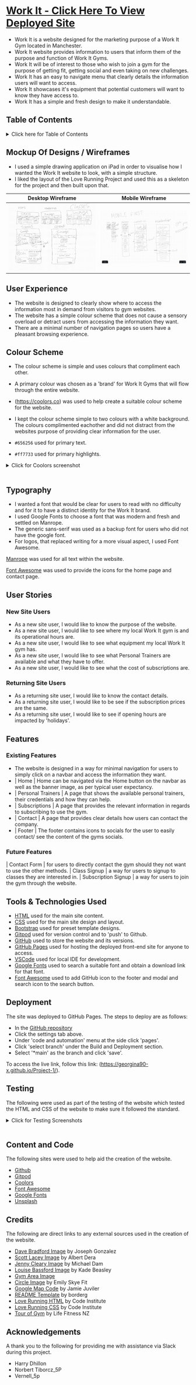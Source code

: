 # [Work It - Click Here To View Deployed Site]('https://georgina90-x.github.io/Project-1')

- Work It is a website designed for the marketing purpose of a Work It Gym located in Manchester.
- Work It website provides information to users that inform them of the purpose and function of Work It Gyms.
- Work It will be of interest to those who wish to join a gym for the purpose of getting fit, getting social and even taking on new challenges.
- Work It has an easy to navigate menu that clearly details the information users will want to access.
- Work It showcases it's equipment that potential customers will want to know they have access to. 
- Work It has a simple and fresh design to make it understandable.

## Table of Contents
<details>
<summary>Click here for Table of Contents</summary>

[Mockup Screenshots](#mockup-screenshots)

[UX](#ux)

- [Colour Scheme](#colour-scheme)
- [Typography](#typography)

[User Stories](#user-stories)

- [New site Users](#new-site-users)
- [Returning Site Users](#returning-site-users)

[Features](#features)

- [Existing Features](#existing-features)
- [Future Features](#future-features)

[Testing](#testing)

[Deployment](#deployment)

[Credits](#credits)

[Content and Code](#content-and-code)

- [Acknowledgments](#acknowledgements)

</details>


## Mockup Of Designs / Wireframes

- I used a simple drawing application on iPad in order to visualise how I wanted the Work It website to look, with a simple structure.
- I liked the layout of the Love Running Project and used this as a skeleton for the project and then built upon that.

| Desktop Wireframe | Mobile Wireframe|
| :---: | :---: |
| ![screenshot](assets/images/workit-wireframe.jpg) | ![screenshot](assets/images/workit-mobile-wireframe.jpg) |


## User Experience

- The website is designed to clearly show where to access the information most in demand from visitors to gym websites.
- The website has a simple colour scheme that does not cause a sensory overload or detract users from accessing the information they want.
- There are a minimal number of navigation pages so users have a pleasant browsing experience.

## Colour Scheme

- The colour scheme is simple and uses colours that compliment each other.
- A primary colour was chosen as a 'brand' for Work It Gyms that will flow through the entire website.
- (https://coolors.co) was used to help create a suitable colour scheme for the website.
- I kept the colour scheme simple to two colours with a white background. The colours complimented eachother and did not distract from the websites purpose of providing clear information for the user.

- `#656256` used for primary text.
- `#ff7733` used for primary highlights.


<details>
<summary>Click for Coolors screenshot</summary>

![screenshot](assets/images/coolors-colour-scheme.png)

</details><br>

## Typography

- I wanted a font that would be clear for users to read with no difficulty and for it to have a distinct identity for the Work It brand.
- I used Google Fonts to choose a font that was modern and fresh and settled on Manrope.
- The generic sans-serif was used as a backup font for users who did not have the google font.
- For logos, that replaced writing for a more visual aspect, I used Font Awesome. 

[Manrope](https://fonts.google.com/specimen/Manrope?preview.text=Work%20It%20Gyms) was used for all text within the website.

[Font Awesome](https://fontawesome.com) was used to provide the icons for the home page and contact page.

## User Stories

### New Site Users

- As a new site user, I would like to know the purpose of the website.
- As a new site user, I would like to see where my local Work It gym is and its operational hours are.
- As a new site user, I would like to see what equipment my local Work It gym has.
- As a new site user, I would like to see what Personal Trainers are available and what they have to offer.
- As a new site user, I would like to see what the cost of subscriptions are.

### Returning Site Users

- As a returning site user, I would like to know the contact details.
- As a returning site user, I would like to be see if the subscription prices are the same.
- As a returning site user, I would like to see if opening hours are impacted by 'holidays'.

## Features

### Existing Features

- The website is designed in a way for minimal navigation for users to simply click on a navbar and access the information they want.
- | Home | Home can be navigated via the Home button on the navbar as well as the banner image, as per typical user expectancy.
- | Personal Trainers | A page that shows the available personal trainers, their credentials and how they can help.
- | Subscriptions | A page that provides the relevant information in regards to subscribing to use the gym.
- | Contact | A page that provides clear details how users can contact the company.
- | Footer | The footer contains icons to socials for the user to easily contact/ see the content of the gyms socials. 

### Future Features
| Contact Form | for users to directly contact the gym should they not want to use the other methods.
| Class Signup | a way for users to signup to classes they are interested in.
| Subscription Signup | a way for users to join the gym through the website.

## Tools & Technologies Used

- [HTML](https://en.wikipedia.org/wiki/HTML) used for the main site content.
- [CSS](https://en.wikipedia.org/wiki/CSS) used for the main site design and layout.
- [Bootstrap](https://www.bootstrap.com) used for preset template designs.
- [Gitpod](https://gitpod.io) used for version control and to 'push' to Github.
- [GitHub](https://github.com) used to store the website and its versions.
- [GitHub Pages](https://pages.github.com) used for hosting the deployed front-end site for anyone to access.
- [VSCode](https://code.visualstudio.com/) used for local IDE for development.
- [Google Fonts](https://fonts.google.com/) used to search a suitable font and obtain a download link for that font.
- [Font Awesome](https://fontawesome.com/) used to add GitHub icon to the footer and modal and search icon to the search button.

## Deployment

The site was deployed to GitHub Pages. The steps to deploy are as follows:

- In the [GitHub repository](https://github.com/Georgina90-x/Project-1.git)
- Click the settings tab above.
- Under 'code and automation' menu at the side click 'pages'.
- Click 'select branch' under the Build and Deployment section.
- Select '*main' as the branch and click 'save'.


To access the live link, follow this link: (https://georgina90-x.github.io/Project-1/).

## Testing

The following were used as part of the testing of the website which tested the HTML and CSS of the website to make sure it followed the standard.

<details>
<summary>Click for Testing Screenshots</summary>
- Please note that Trainers, Subscriptions & Contact pages have a warning for the Div within the first section has no H2-H6 element. This was a conscious choice as I did not want the text overlay from the Homepage to be visible on the other pages.

![screenshot](assets/images/Index-HTML-Screenshot.png) Index HTML
![screenshot](assets/images/Trainers-HTML-Screenshot.png) Trainers HTML
![screenshot](assets/images/Subscriptions-HTML-Screenshot.png) Subscriptions HTML
![screenshot](assets/images/Contact-HTML-Screenshot.png) Contact Us HTML
![screenshot](assets/images/CSS-Validator-Screenshot.png) CSS
- Youtube Testing Broken Links (https://youtu.be/hZ1zpBEhzOs?si=BnCegAWgV9ljSBAB)

</details><br>

## Content and Code

The following sites were used to help aid the creation of the website.

- [Github](https://www.github.com)
- [Gitpod](https://www.gitpod.io)
- [Coolors](https://www.coolors.co)
- [Font Awesome](https://www.fontawesome.com)
- [Google Fonts](https://www.fonts.google.com)
- [Unsplash](https://www.unsplash.com)

## Credits

The following are direct links to any external sources used in the creation of the website.

- [Dave Bradford Image](https://unsplash.com/photos/man-wearing-white-v-neck-shirt-iFgRcqHznqg) by Joseph Gonzalez
- [Scott Lacey Image](https://unsplash.com/photos/mans-grey-and-black-shirt-ILip77SbmOE) by Albert Dera
- [Jenny Cleary Image](https://unsplash.com/photos/closeup-photography-of-woman-smiling-mEZ3PoFGs_k) by Michael Dam
- [Louise Bassford Image](https://unsplash.com/photos/woman-in-blue-shirt-and-black-leather-boots-wV24lC56dVI) by Kade Beasley
- [Gym Area Image](https://prod-everyoneactive-wp.s3.eu-west-2.amazonaws.com/wp-content/uploads/2017/09/27164607/Free-Weights-Area.jpg) 
- [Circle Image](https://cdn.emilyskyefit.com/esf/content/17000/16772/images/landscapewidemobile1x-emilybutt-16-9.jpg) by Emily Skye Fit
- [Google Map Code](https://blog.hubspot.com/website/how-to-embed-google-map-in-html#:~:text=In%20the%20CSS%2C%20the%20padding,percentage%20value%20of%20padding%2Dbottom) by Jamie Juviler
- [README Template](https://github.com/boderg/your-weather/blob/main/README.md) by borderg
- [Love Running HTML](https://github.com/Code-Institute-Solutions/Love-Running-Solutions/blob/master/04_creating_the_club_ethos/06_club_ethos_icons/index.html) by Code Institute
- [Love Running CSS](https://github.com/Code-Institute-Solutions/Love-Running-Solutions/blob/master/04_creating_the_club_ethos/06_club_ethos_icons/assets/css/style.css) by Code Institute
- [Tour of Gym](https://www.youtube.com/watch?v=mBY68kFvhq8) by Life Fitness NZ



## Acknowledgements
A thank you to the following for providing me with assistance via Slack during this project.
- Harry Dhillon
- Norbert Tiborcz_5P
- Vernell_5p

